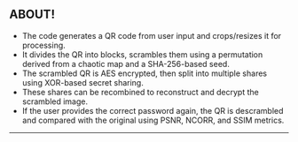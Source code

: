 ## ABOUT!
- The code generates a QR code from user input and crops/resizes it for processing.
- It divides the QR into blocks, scrambles them using a permutation derived from a chaotic map and a SHA-256-based seed.
- The scrambled QR is AES encrypted, then split into multiple shares using XOR-based secret sharing.
- These shares can be recombined to reconstruct and decrypt the scrambled image.
- If the user provides the correct password again, the QR is descrambled and compared with the original using PSNR, NCORR, and SSIM metrics.
---

